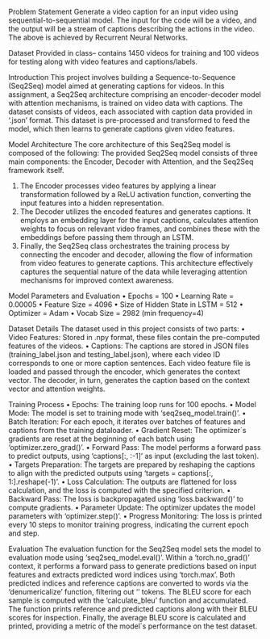 Problem Statement
Generate a video caption for an input video using sequential-to-sequential model. The input for the
code will be a video, and the output will be a stream of captions describing the actions in the video.
The above is achieved by Recurrent Neural Networks.

Dataset
Provided in class– contains 1450 videos for training and 100 videos for testing along with video features and captions/labels.
  
Introduction
This project involves building a Sequence-to-Sequence (Seq2Seq) model aimed at generating captions for videos. In this assignment, 
a Seq2Seq architecture comprising an encoder-decoder model with attention mechanisms, is trained on video data with captions.
The dataset consists of videos, each associated with caption data provided in ‘.json’ format. This dataset is pre-processed and 
transformed to feed the model, which then learns to generate captions given video features.

Model Architecture
The core architecture of this Seq2Seq model is composed of the following:
The provided Seq2Seq model consists of three main components: the Encoder, Decoder with Attention, and the Seq2Seq framework itself. 
1.	The Encoder processes video features by applying a linear transformation followed by a ReLU activation function, converting the 
    input features into a hidden representation.
2.	The Decoder utilizes the encoded features and generates captions. It employs an embedding layer for the input captions, calculates 
    attention weights to focus on relevant video frames, and combines these with the embeddings before passing them through an LSTM.
3.	Finally, the Seq2Seq class orchestrates the training process by connecting the encoder and decoder, allowing the flow of information 
    from video features to generate captions. This architecture effectively captures the sequential nature of the data while leveraging 
    attention mechanisms for improved context awareness.

Model Parameters and Evaluation
•	Epochs = 100
•	Learning Rate = 0.00005
•	Feature Size = 4096
•	Size of Hidden State in LSTM = 512
•	Optimizer = Adam 
•	Vocab Size = 2982 (min frequency=4)

Dataset Details
The dataset used in this project consists of two parts:
•	Video Features: Stored in .npy format, these files contain the pre-computed features of the videos.
•	Captions: The captions are stored in JSON files (training_label.json and testing_label.json), where each video ID corresponds 
  to one or more caption sentences.
Each video feature file is loaded and passed through the encoder, which generates the context vector. The decoder, in turn, generates 
the caption based on the context vector and attention weights.

Training Process
•	Epochs: The training loop runs for 100 epochs.
•	Model Mode: The model is set to training mode with ‘seq2seq_model.train()’.
•	Batch Iteration: For each epoch, it iterates over batches of features and captions from the training dataloader.
•	Gradient Reset: The optimizer`s gradients are reset at the beginning of each batch using ‘optimizer.zero_grad()’.
•	Forward Pass: The model performs a forward pass to predict outputs, using ‘captions[:, :-1]’ as input (excluding the last token).
•	Targets Preparation: The targets are prepared by reshaping the captions to align with the predicted outputs using ‘targets = captions[:, 1:].reshape(-1)’.
•	Loss Calculation: The outputs are flattened for loss calculation, and the loss is computed with the specified criterion.
•	Backward Pass: The loss is backpropagated using ‘loss.backward()’ to compute gradients.
•	Parameter Update: The optimizer updates the model parameters with ‘optimizer.step()’.
•	Progress Monitoring: The loss is printed every 10 steps to monitor training progress, indicating the current epoch and step.

Evaluation
The evaluation function for the Seq2Seq model sets the model to evaluation mode using ‘seq2seq_model.eval()’. Within a ‘torch.no_grad()’ context, 
it performs a forward pass to generate predictions based on input features and extracts predicted word indices using ‘torch.max’. Both predicted 
indices and reference captions are converted to words via the ‘denumericalize’ function, filtering out ‘<PAD>’ tokens. The BLEU score for each 
sample is computed with the ‘calculate_bleu’ function and accumulated. The function prints reference and predicted captions along with their BLEU 
scores for inspection. Finally, the average BLEU score is calculated and printed, providing a metric of the model`s performance on the test dataset.
